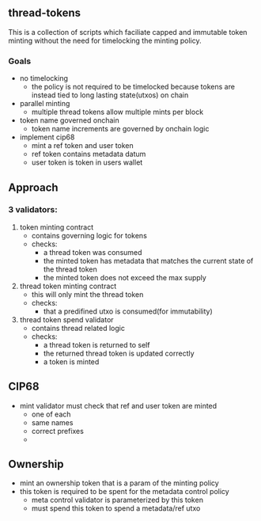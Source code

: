 
## thread-tokens

This is a collection of scripts which faciliate capped and immutable token minting without the need for timelocking the minting policy.

### Goals 
- no timelocking
    - the policy is not required to be timelocked because tokens are instead tied to long lasting state(utxos) on chain
- parallel minting
    - multiple thread tokens allow multiple mints per block
- token name governed onchain
    - token name increments are governed by onchain logic
- implement cip68
    - mint a ref token and user token
    - ref token contains metadata datum
    - user token is token in users wallet

## Approach

### 3 validators: 

1. token minting contract
    - contains governing logic for tokens
    - checks:
        - a thread token was consumed
        - the minted token has metadata that matches the current state of the thread token
        - the minted token does not exceed the max supply
2. thread token minting contract
    - this will only mint the thread token
    - checks: 
        - that a predifined utxo is consumed(for immutability)
3. thread token spend validator
    - contains thread related logic
    - checks: 
        - a thread token is returned to self
        - the returned thread token is updated correctly
        - a token is minted




## CIP68
- mint validator must check that ref and user token are minted
    - one of each
    - same names 
    - correct prefixes
    - 

## Ownership
- mint an ownership token that is a param of the minting policy
- this token is required to be spent for the metadata control policy
    - meta control validator is parameterized by this token
    - must spend this token to spend a metadata/ref utxo

    

